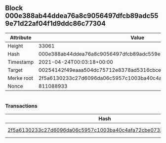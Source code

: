 ## Block 000e388ab44ddea76a8c9056497dfcb89adc559e71d22af04f1d9ddc86c77304

Attribute | Value
--- | ---
Height | 33061
Hash | 000e388ab44ddea76a8c9056497dfcb89adc559e71d22af04f1d9ddc86c77304
Timestamp | 2021-04-24T00:03:18+00:00
Target | 00254142f49eaaa504dc75712e8378ad5316cbcead634704b3734b6271167cc4
Merke root | 2f5a6130233c27d6096da06c5957c1003ba40c4afa72cbe0733c00f8a84ac722
Nonce | 811088933

```

```

### Transactions

Hash | Amount
--- | ---
[2f5a6130233c27d6096da06c5957c1003ba40c4afa72cbe0733c00f8a84ac722](2f5a6130233c27d6096da06c5957c1003ba40c4afa72cbe0733c00f8a84ac722.md) | 10.00000000 SKEPTI 
